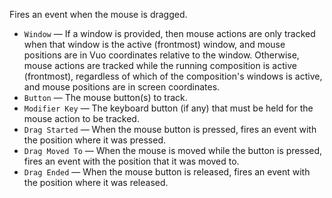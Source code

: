 Fires an event when the mouse is dragged. 

   - `Window` — If a window is provided, then mouse actions are only tracked when that window is the active (frontmost) window, and mouse positions are in Vuo coordinates relative to the window. Otherwise, mouse actions are tracked while the running composition is active (frontmost), regardless of which of the composition's windows is active, and mouse positions are in screen coordinates. 
   - `Button` — The mouse button(s) to track. 
   - `Modifier Key` — The keyboard button (if any) that must be held for the mouse action to be tracked. 
   - `Drag Started` — When the mouse button is pressed, fires an event with the position where it was pressed. 
   - `Drag Moved To` — When the mouse is moved while the button is pressed, fires an event with the position that it was moved to. 
   - `Drag Ended` — When the mouse button is released, fires an event with the position where it was released. 
